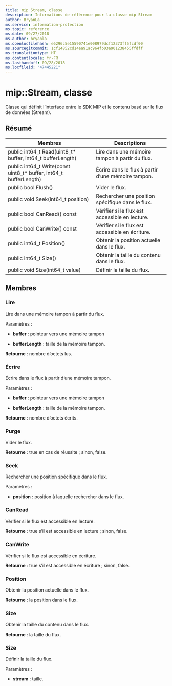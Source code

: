 ```yaml
---
title: mip Stream, classe
description: Informations de référence pour la classe mip Stream
author: BryanLa
ms.service: information-protection
ms.topic: reference
ms.date: 09/27/2018
ms.author: bryanla
ms.openlocfilehash: e6296c5e15590741e008979dcf12373ff5fcdf00
ms.sourcegitcommit: 1cf14852cd14ea91ac964fb03a901238455ffdff
ms.translationtype: HT
ms.contentlocale: fr-FR
ms.lasthandoff: 09/28/2018
ms.locfileid: "47445221"
---
```

# <a name="class-mipstream"></a>mip::Stream, classe 
Classe qui définit l’interface entre le SDK MIP et le contenu basé sur le flux de données (Stream).
  
## <a name="summary"></a>Résumé
 Membres                        | Descriptions                                
--------------------------------|---------------------------------------------
 public int64_t Read(uint8_t* buffer, int64_t bufferLength)  |  Lire dans une mémoire tampon à partir du flux.
 public int64_t Write(const uint8_t* buffer, int64_t bufferLength)  |  Écrire dans le flux à partir d’une mémoire tampon.
 public bool Flush()  |  Vider le flux.
 public void Seek(int64_t position)  |  Rechercher une position spécifique dans le flux.
 public bool CanRead() const  |  Vérifier si le flux est accessible en lecture.
 public bool CanWrite() const  |  Vérifier si le flux est accessible en écriture.
 public int64_t Position()  |  Obtenir la position actuelle dans le flux.
 public int64_t Size()  |  Obtenir la taille du contenu dans le flux.
 public void Size(int64_t value)  |  Définir la taille du flux.
  
## <a name="members"></a>Membres
  
### <a name="read"></a>Lire
Lire dans une mémoire tampon à partir du flux.

Paramètres :  
* **buffer** : pointeur vers une mémoire tampon 


* **bufferLength** : taille de la mémoire tampon. 



  
**Retourne** : nombre d’octets lus.
  
### <a name="write"></a>Écrire
Écrire dans le flux à partir d’une mémoire tampon.

Paramètres :  
* **buffer** : pointeur vers une mémoire tampon 


* **bufferLength** : taille de la mémoire tampon. 



  
**Retourne** : nombre d’octets écrits.
  
### <a name="flush"></a>Purge
Vider le flux.

  
**Retourne** : true en cas de réussite ; sinon, false.
  
### <a name="seek"></a>Seek
Rechercher une position spécifique dans le flux.

Paramètres :  
* **position** : position à laquelle rechercher dans le flux.


  
### <a name="canread"></a>CanRead
Vérifier si le flux est accessible en lecture.

  
**Retourne** : true s’il est accessible en lecture ; sinon, false.
  
### <a name="canwrite"></a>CanWrite
Vérifier si le flux est accessible en écriture.

  
**Retourne** : true s’il est accessible en écriture ; sinon, false.
  
### <a name="position"></a>Position
Obtenir la position actuelle dans le flux.

  
**Retourne** : la position dans le flux.
  
### <a name="size"></a>Size
Obtenir la taille du contenu dans le flux.

  
**Retourne** : la taille du flux.
  
### <a name="size"></a>Size
Définir la taille du flux.

Paramètres :  
* **stream** : taille.

